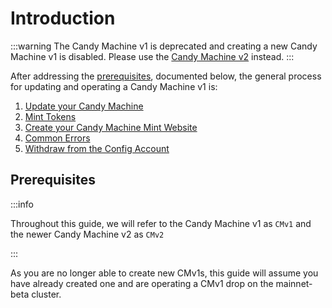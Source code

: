 # Introduction

:::warning
The Candy Machine v1 is deprecated and creating a new Candy Machine v1 is disabled. Please use the [Candy Machine v2](../candy-machine-v2/introduction) instead.
:::

After addressing the [prerequisites](#prerequisites), documented below, the general process for updating and operating a Candy Machine v1 is:

1. [Update your Candy Machine](./update-cm)
2. [Mint Tokens](./mint-tokens)
3. [Create your Candy Machine Mint Website](./create-mint-site)
4. [Common Errors](./cm-errors)
5. [Withdraw from the Config Account](./withdraw)
<!-- 8. ...Sign, 8. ...etc -->

## Prerequisites
:::info

 Throughout this guide, we will refer to the Candy Machine v1 as `CMv1` and the newer Candy Machine v2 as `CMv2`

:::

As you are no longer able to create new CMv1s, this guide will assume you have already created one and are operating a CMv1 drop on the mainnet-beta cluster.